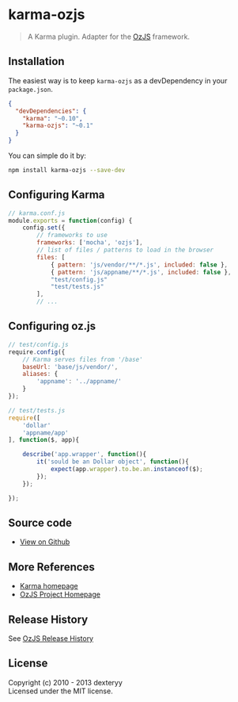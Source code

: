 <!---
layout: intro
title: karma-ozjs
-->

# karma-ozjs

> A Karma plugin. Adapter for the [OzJS](https://github.com/dexteryy/OzJS) framework.

## Installation

The easiest way is to keep `karma-ozjs` as a devDependency in your `package.json`.
```json
{
  "devDependencies": {
    "karma": "~0.10",
    "karma-ozjs": "~0.1"
  }
}
```

You can simple do it by:
```bash
npm install karma-ozjs --save-dev
```

## Configuring Karma

```js
// karma.conf.js
module.exports = function(config) {
    config.set({
        // frameworks to use
        frameworks: ['mocha', 'ozjs'],
        // list of files / patterns to load in the browser
        files: [
            { pattern: 'js/vendor/**/*.js', included: false },
            { pattern: 'js/appname/**/*.js', included: false },
            "test/config.js"
            "test/tests.js"
        ],
        // ...
```

## Configuring oz.js

```js
// test/config.js
require.config({
    // Karma serves files from '/base'
    baseUrl: 'base/js/vendor/',
    aliases: {
        'appname': '../appname/'
    }
});
```

```js
// test/tests.js
require([
    'dollar'
    'appname/app'
], function($, app){

    describe('app.wrapper', function(){
        it('sould be an Dollar object', function(){
            expect(app.wrapper).to.be.an.instanceof($);
        });
    });

});
```

## Source code

* [View on Github](https://github.com/dexteryy/karma-ozjs)

## More References

* [Karma homepage](http://karma-runner.github.io/)
* [OzJS Project Homepage](http://ozjs.org/)

## Release History

See [OzJS Release History](http://ozjs.org/#release)

## License

Copyright (c) 2010 - 2013 dexteryy  
Licensed under the MIT license.


